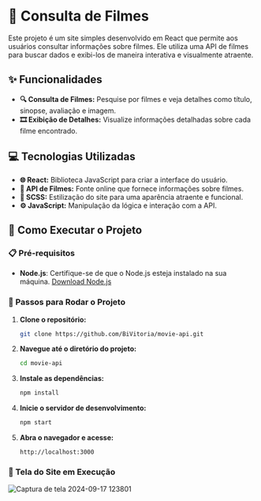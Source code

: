# 📝 Consulta de Filmes

Este projeto é um site simples desenvolvido em React que permite aos usuários consultar informações sobre filmes. Ele utiliza uma API de filmes para buscar dados e exibi-los de maneira interativa e visualmente atraente.

## ✨ Funcionalidades

- **🔍 Consulta de Filmes:** Pesquise por filmes e veja detalhes como título, sinopse, avaliação e imagem.
- **🎞️ Exibição de Detalhes:** Visualize informações detalhadas sobre cada filme encontrado.

## 💻 Tecnologias Utilizadas

- **🌐 React:** Biblioteca JavaScript para criar a interface do usuário.
- **📡 API de Filmes:** Fonte online que fornece informações sobre filmes.
- **🎨 SCSS:** Estilização do site para uma aparência atraente e funcional.
- **⚙️ JavaScript:** Manipulação da lógica e interação com a API.

## 🚀 Como Executar o Projeto

### 📋 Pré-requisitos

- **Node.js**: Certifique-se de que o Node.js esteja instalado na sua máquina. [Download Node.js](https://nodejs.org/)

### 🔧 Passos para Rodar o Projeto

1. **Clone o repositório:**
    ```bash
    git clone https://github.com/BiVitoria/movie-api.git
    ```
2. **Navegue até o diretório do projeto:**
    ```bash
    cd movie-api
    ```
3. **Instale as dependências:**
    ```bash
    npm install
    ```
4. **Inicie o servidor de desenvolvimento:**
    ```bash
    npm start
    ```
5. **Abra o navegador e acesse:**
    ```text
    http://localhost:3000
    ```

### 📸 Tela do Site em Execução

![Captura de tela 2024-09-17 123801](https://github.com/user-attachments/assets/349ca945-3013-4463-b994-f8976f8f7403)

